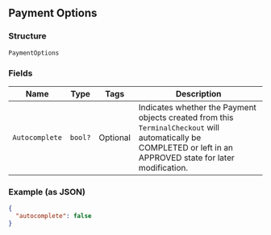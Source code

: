 ## Payment Options

### Structure

`PaymentOptions`

### Fields

| Name | Type | Tags | Description |
|  --- | --- | --- | --- |
| `Autocomplete` | `bool?` | Optional | Indicates whether the Payment objects created from this `TerminalCheckout` will automatically be<br>COMPLETED or left in an APPROVED state for later modification. |

### Example (as JSON)

```json
{
  "autocomplete": false
}
```

